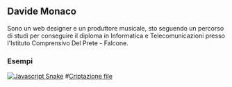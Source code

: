 ## Davide Monaco

Sono un web designer e un produttore musicale, sto seguendo un percorso di studi per conseguire il diploma in Informatica e Telecomunicazioni presso l'Istituto Comprensivo Del Prete - Falcone.

### Esempi

[![Javascript Snake](https://m.gjcdn.net/game-thumbnail/400/482519-crop0_3_642_365-pmnaypnr-v4.webp)](https://Davidemonaco.github.io/javascriptsnake)
#[Criptazione file](https://raw.githubusercontent.com/Davidemonaco/dataencrypter/main/mainscript.py)
